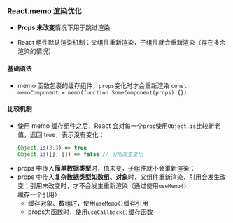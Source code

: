 ### React.memo 渲染优化

- **Props 未改变**情况下用于跳过渲染

- React 组件默认渲染机制：父组件重新渲染，子组件就会重新渲染（存在多余渲染的情况）

#### 基础语法

- memo 函数包裹的缓存组件，`props`变化时才会重新渲染
  `const memoComponent = memo(function SomeComponent(props) {})`

#### 比较机制

- 使用 memo 缓存组件之后，React 会对每一个`prop`使用`Object.is`比较新老值，返回 true，表示没有变化；
  ```javascript
  Object.is(3,3) => true
  Object.is([], []) => false // 引用发生变化
  ```
- props 中传入**简单数据类型**时，值未变，子组件就不会重新渲染；
- props 中传入**复杂数据类型如数组、对象**时，父组件重新渲染，引用会发生改变；引用未改变时，才不会发生重新渲染（通过使用`useMemo()`缓存一个引用）
    - 缓存对象、数组时，使用`useMemo()`缓存引用
    - props为函数时，使用`useCallback()`缓存函数
